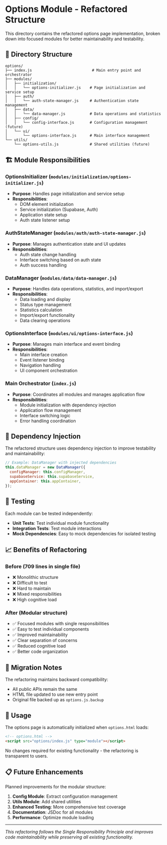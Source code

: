 # Options Module - Refactored Structure

This directory contains the refactored options page implementation, broken down into focused modules for better maintainability and testability.

## 📁 Directory Structure

```
options/
├── index.js                           # Main entry point and orchestrator
├── modules/
│   ├── initialization/
│   │   └── options-initializer.js    # Page initialization and service setup
│   ├── auth/
│   │   └── auth-state-manager.js     # Authentication state management
│   ├── data/
│   │   └── data-manager.js           # Data operations and statistics
│   ├── config/
│   │   └── config-interface.js       # Configuration management (future)
│   └── ui/
│       └── options-interface.js      # Main interface management
└── utils/
    └── options-utils.js              # Shared utilities (future)
```

## 🏗️ Module Responsibilities

### **OptionsInitializer** (`modules/initialization/options-initializer.js`)
- **Purpose**: Handles page initialization and service setup
- **Responsibilities**:
  - DOM element initialization
  - Service initialization (Supabase, Auth)
  - Application state setup
  - Auth state listener setup

### **AuthStateManager** (`modules/auth/auth-state-manager.js`)
- **Purpose**: Manages authentication state and UI updates
- **Responsibilities**:
  - Auth state change handling
  - Interface switching based on auth state
  - Auth success handling

### **DataManager** (`modules/data/data-manager.js`)
- **Purpose**: Handles data operations, statistics, and import/export
- **Responsibilities**:
  - Data loading and display
  - Status type management
  - Statistics calculation
  - Import/export functionality
  - Data clearing operations

### **OptionsInterface** (`modules/ui/options-interface.js`)
- **Purpose**: Manages main interface and event binding
- **Responsibilities**:
  - Main interface creation
  - Event listener binding
  - Navigation handling
  - UI component orchestration

### **Main Orchestrator** (`index.js`)
- **Purpose**: Coordinates all modules and manages application flow
- **Responsibilities**:
  - Module initialization with dependency injection
  - Application flow management
  - Interface switching logic
  - Error handling coordination

## 🔧 Dependency Injection

The refactored structure uses dependency injection to improve testability and maintainability:

```javascript
// Example: DataManager with injected dependencies
this.dataManager = new DataManager({
  configManager: this.configManager,
  supabaseService: this.supabaseService,
  appContainer: this.appContainer,
});
```

## 🧪 Testing

Each module can be tested independently:

- **Unit Tests**: Test individual module functionality
- **Integration Tests**: Test module interactions
- **Mock Dependencies**: Easy to mock dependencies for isolated testing

## 📈 Benefits of Refactoring

### **Before (709 lines in single file)**
- ❌ Monolithic structure
- ❌ Difficult to test
- ❌ Hard to maintain
- ❌ Mixed responsibilities
- ❌ High cognitive load

### **After (Modular structure)**
- ✅ Focused modules with single responsibilities
- ✅ Easy to test individual components
- ✅ Improved maintainability
- ✅ Clear separation of concerns
- ✅ Reduced cognitive load
- ✅ Better code organization

## 🔄 Migration Notes

The refactoring maintains backward compatibility:
- All public APIs remain the same
- HTML file updated to use new entry point
- Original file backed up as `options.js.backup`

## 🚀 Usage

The options page is automatically initialized when `options.html` loads:

```html
<!-- options.html -->
<script src="options/index.js" type="module"></script>
```

No changes required for existing functionality - the refactoring is transparent to users.

## 📋 Future Enhancements

Planned improvements for the modular structure:
1. **Config Module**: Extract configuration management
2. **Utils Module**: Add shared utilities
3. **Enhanced Testing**: More comprehensive test coverage
4. **Documentation**: JSDoc for all modules
5. **Performance**: Optimize module loading

---

*This refactoring follows the Single Responsibility Principle and improves code maintainability while preserving all existing functionality.* 